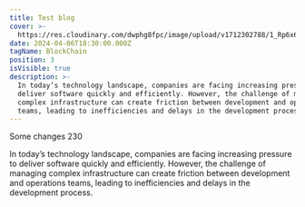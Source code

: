 ```yaml
---
title: Test blog
cover: >-
  https://res.cloudinary.com/dwphg8fpc/image/upload/v1712302788/1_Rp6x69Ruif29tN7FYDA1Ng_voymtz.jpg
date: 2024-04-06T18:30:00.000Z
tagName: BlockChain
position: 3
isVisible: true
description: >-
  In today’s technology landscape, companies are facing increasing pressure to
  deliver software quickly and efficiently. However, the challenge of managing
  complex infrastructure can create friction between development and operations
  teams, leading to inefficiencies and delays in the development process.
---
```


Some changes 230

In today’s technology landscape, companies are facing increasing pressure to deliver software quickly and efficiently. However, the challenge of managing complex infrastructure can create friction between development and operations teams, leading to inefficiencies and delays in the development process.

